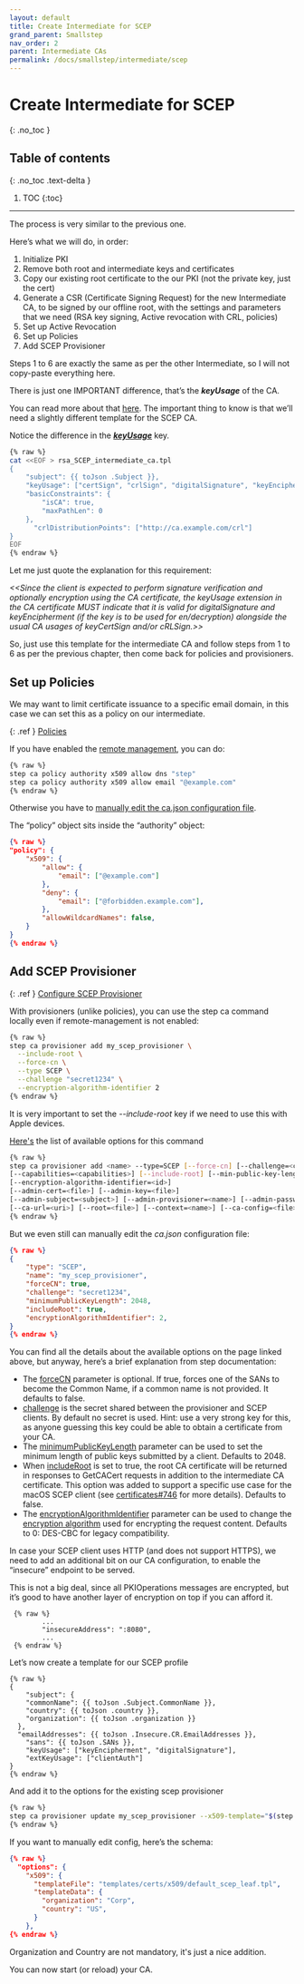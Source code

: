 ```yaml
---
layout: default
title: Create Intermediate for SCEP
grand_parent: Smallstep
nav_order: 2
parent: Intermediate CAs
permalink: /docs/smallstep/intermediate/scep
---
```


# Create Intermediate for SCEP
{: .no_toc }

## Table of contents
{: .no_toc .text-delta }

1. TOC
{:toc}

---

The process is very similar to the previous one.

Here’s what we will do, in order:



1. Initialize PKI
2. Remove both root and intermediate keys and certificates
3. Copy our existing root certificate to the our PKI (not the private key, just the cert)
4. Generate a CSR (Certificate Signing Request) for the new Intermediate CA, to be signed by our offline root, with the settings and parameters that we need (RSA key signing, Active revocation with CRL, policies)
5. Set up Active Revocation
6. Set up Policies
7. Add SCEP Provisioner

Steps 1 to 6 are exactly the same as per the other Intermediate, so I will not copy-paste everything here.

There is just one IMPORTANT difference, that’s the ***keyUsage*** of the CA.

You can read more about that [here](https://github.com/smallstep/certificates/issues/746#issuecomment-971118574).
The important thing to know is that we’ll need a slightly different template for the SCEP CA.

Notice the difference in the **_<span style="text-decoration:underline;">keyUsage</span>_** key.


```sh
{% raw %}
cat <<EOF > rsa_SCEP_intermediate_ca.tpl
{
	"subject": {{ toJson .Subject }},
	"keyUsage": ["certSign", "crlSign", "digitalSignature", "keyEncipherment"],
	"basicConstraints": {
		"isCA": true,
		"maxPathLen": 0
	},
      "crlDistributionPoints": ["http://ca.example.com/crl"]
}
EOF
{% endraw %}
```


Let me just quote the explanation for this requirement:

*<<Since the client is expected to perform signature verification and optionally encryption using the CA certificate, the keyUsage extension in the CA certificate MUST indicate that it is valid for digitalSignature and keyEncipherment (if the key is to be used for en/decryption) alongside the usual CA usages of keyCertSign and/or cRLSign.>>*

So, just use this template for the intermediate CA and follow steps from 1 to 6 as per the previous chapter, then come back for policies and provisioners.


## Set up Policies

We may want to limit certificate issuance to a specific email domain, in this case we can set this as a policy on our intermediate.

{: .ref }
[Policies](https://smallstep.com/docs/step-ca/policies/#domain-names)

If you have enabled the [remote management](https://smallstep.com/docs/step-ca/provisioners/#remote-provisioner-management), you can do:

```sh
{% raw %}
step ca policy authority x509 allow dns "step"
step ca policy authority x509 allow email "@example.com"
{% endraw %}
```

Otherwise you have to [manually edit the ca.json configuration file](https://smallstep.com/docs/step-ca/policies/#policy-in-configuration-file).

The “policy” object sits inside the “authority” object:

```json
{% raw %}
"policy": {
    "x509": {
        "allow": {
            "email": ["@example.com"]
        },
        "deny": {
            "email": ["@forbidden.example.com"],
        },
        "allowWildcardNames": false,
    }
}
{% endraw %}
```

## Add SCEP Provisioner

{: .ref }
[Configure SCEP Provisioner](https://smallstep.com/docs/step-ca/provisioners/#scep)

With provisioners (unlike policies), you can use the step ca command locally even if remote-management is not enabled:

```sh
{% raw %}
step ca provisioner add my_scep_provisioner \
  --include-root \
  --force-cn \
  --type SCEP \
  --challenge "secret1234" \
  --encryption-algorithm-identifier 2
{% endraw %}
```

It is very important to set the *--include-root* key if we need to use this with Apple devices. 

[Here's](https://smallstep.com/docs/step-cli/reference/ca/provisioner/add/) the list of available options for this command

```sh
{% raw %}
step ca provisioner add <name> --type=SCEP [--force-cn] [--challenge=<challenge>]
[--capabilities=<capabilities>] [--include-root] [--min-public-key-length=<length>]
[--encryption-algorithm-identifier=<id>]
[--admin-cert=<file>] [--admin-key=<file>]
[--admin-subject=<subject>] [--admin-provisioner=<name>] [--admin-password-file=<file>]
[--ca-url=<uri>] [--root=<file>] [--context=<name>] [--ca-config=<file>]
{% endraw %}
```

But we even still can manually edit the _ca.json_ configuration file:
```json
{% raw %}
{
    "type": "SCEP",
    "name": "my_scep_provisioner",
    "forceCN": true,
    "challenge": "secret1234",
    "minimumPublicKeyLength": 2048,
    "includeRoot": true,
    "encryptionAlgorithmIdentifier": 2,
}
{% endraw %}
```

You can find all the details about the available options on the page linked above, but anyway, here’s a brief explanation from step documentation:



* The <span style="text-decoration:underline;">forceCN</span> parameter is optional. If true, forces one of the SANs to become the Common Name, if a common name is not provided. It defaults to false.
* <span style="text-decoration:underline;">challenge</span> is the secret shared between the provisioner and SCEP clients. By default no secret is used. Hint: use a very strong key for this, as anyone guessing this key could be able to obtain a certificate from your CA.
* The <span style="text-decoration:underline;">minimumPublicKeyLength</span> parameter can be used to set the minimum length of public keys submitted by a client. Defaults to 2048.
* When <span style="text-decoration:underline;">includeRoot</span> is set to true, the root CA certificate will be returned in responses to GetCACert requests in addition to the intermediate CA certificate. This option was added to support a specific use case for the macOS SCEP client (see [certificates#746](https://github.com/smallstep/certificates/issues/746) for more details). Defaults to false.
* The <span style="text-decoration:underline;">encryptionAlgorithmIdentifier</span> parameter can be used to change the [encryption algorithm](https://github.com/smallstep/pkcs7/blob/33d05740a3526e382af6395d3513e73d4e66d1cb/encrypt.go#L63) used for encrypting the request content. Defaults to 0: DES-CBC for legacy compatibility.

In case your SCEP client uses HTTP (and does not support HTTPS), we need to add an additional bit on our CA configuration, to enable the “insecure” endpoint to be served.

This is not a big deal, since all PKIOperations messages are encrypted, but it’s good to have another layer of encryption on top if you can afford it.

```
 {% raw %}
        ...
        "insecureAddress": ":8080",
        ...
 {% endraw %}
```

Let’s now create a template for our SCEP profile

```
{% raw %}
{
	"subject": {
    "commonName": {{ toJson .Subject.CommonName }},
    "country": {{ toJson .country }},
    "organization": {{ toJson .organization }}
  },
  "emailAddresses": {{ toJson .Insecure.CR.EmailAddresses }},
	"sans": {{ toJson .SANs }},
	"keyUsage": ["keyEncipherment", "digitalSignature"],
	"extKeyUsage": ["clientAuth"]
}
{% endraw %}
```

And add it to the options for the existing scep provisioner 

```sh
{% raw %}
step ca provisioner update my_scep_provisioner --x509-template="$(step path)/templates/certs/default_scep_leaf.tpl" --x509-template-data="{ "organization": Corp, "country": US}"
{% endraw %}
```

If you want to manually edit config, here’s the schema:

```json
{% raw %}
  "options": {
    "x509": {
      "templateFile": "templates/certs/x509/default_scep_leaf.tpl",
      "templateData": {
        "organization": "Corp",
        "country": "US",
      }
    },
{% endraw %}
```

Organization and Country are not mandatory, it's just a nice addition.

You can now start (or reload) your CA.